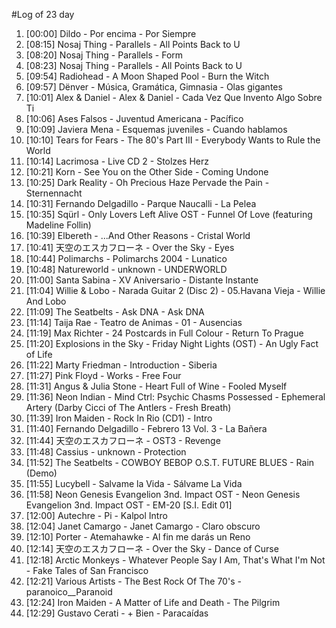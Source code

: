 #Log of 23 day

1. [00:00] Dildo - Por encima - Por Siempre
1. [08:15] Nosaj Thing - Parallels - All Points Back to U
1. [08:20] Nosaj Thing - Parallels - Form
1. [08:23] Nosaj Thing - Parallels - All Points Back to U
1. [09:54] Radiohead - A Moon Shaped Pool - Burn the Witch
1. [09:57] Dënver - Música, Gramática, Gimnasia - Olas gigantes
1. [10:01] Alex & Daniel - Alex & Daniel - Cada Vez Que Invento Algo Sobre Ti
1. [10:06] Ases Falsos - Juventud Americana - Pacífico
1. [10:09] Javiera Mena - Esquemas juveniles - Cuando hablamos
1. [10:10] Tears for Fears - The 80's Part III - Everybody Wants to Rule the World
1. [10:14] Lacrimosa - Live CD 2 - Stolzes Herz
1. [10:21] Korn - See You on the Other Side - Coming Undone
1. [10:25] Dark Reality - Oh Precious Haze Pervade the Pain - Sternennacht
1. [10:31] Fernando Delgadillo - Parque Naucalli - La Pelea
1. [10:35] Sqürl - Only Lovers Left Alive OST - Funnel Of Love (featuring Madeline Follin)
1. [10:39] Elbereth - ...And Other Reasons - Cristal World
1. [10:41] 天空のエスカフローネ - Over the Sky - Eyes
1. [10:44] Polimarchs - Polimarchs 2004 - Lunatico
1. [10:48] Natureworld - unknown - UNDERWORLD
1. [11:00] Santa Sabina - XV Aniversario - Distante Instante
1. [11:04] Willie & Lobo - Narada Guitar 2 (Disc 2) - 05.Havana Vieja - Willie And Lobo
1. [11:09] The Seatbelts - Ask DNA - Ask DNA
1. [11:14] Taija Rae - Teatro de Animas - 01 - Ausencias
1. [11:19] Max Richter - 24 Postcards in Full Colour - Return To Prague
1. [11:20] Explosions in the Sky - Friday Night Lights (OST) - An Ugly Fact of Life
1. [11:22] Marty Friedman - Introduction - Siberia
1. [11:27] Pink Floyd - Works - Free Four
1. [11:31] Angus & Julia Stone - Heart Full of Wine - Fooled Myself
1. [11:36] Neon Indian - Mind Ctrl: Psychic Chasms Possessed - Ephemeral Artery (Darby Cicci of The Antlers - Fresh Breath)
1. [11:39] Iron Maiden - Rock In Rio (CD1) - Intro
1. [11:40] Fernando Delgadillo - Febrero 13 Vol. 3 - La Bañera
1. [11:44] 天空のエスカフローネ - OST3 - Revenge
1. [11:48] Cassius - unknown - Protection
1. [11:52] The Seatbelts - COWBOY BEBOP O.S.T. FUTURE BLUES - Rain (Demo)
1. [11:55] Lucybell - Salvame la Vida - Sálvame La Vida
1. [11:58] Neon Genesis Evangelion 3nd. Impact OST - Neon Genesis Evangelion 3nd. Impact OST - EM-20 [S.I. Edit 01]
1. [12:00] Autechre - Pi - Kalpol Intro
1. [12:04] Janet Camargo - Janet Camargo - Claro obscuro
1. [12:10] Porter - Atemahawke - Al fin me darás un Reno
1. [12:14] 天空のエスカフローネ - Over the Sky - Dance of Curse
1. [12:18] Arctic Monkeys - Whatever People Say I Am, That's What I'm Not - Fake Tales of San Francisco
1. [12:21] Various Artists - The Best Rock Of The 70's - paranoico__Paranoid
1. [12:24] Iron Maiden - A Matter of Life and Death - The Pilgrim
1. [12:29] Gustavo Cerati - + Bien - Paracaídas
